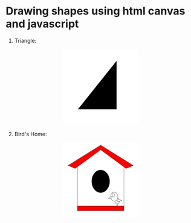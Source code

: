 # Drawing shapes using html canvas and javascript

1. Triangle:                                                                               
<p align="center">                                                                           
  <img src="triangle.png" width=200 height=200>                                               
</p>                                                                                       

2. Bird's Home:
<p align="center">
<img src="home.png" width=200 height=200>
</p>

